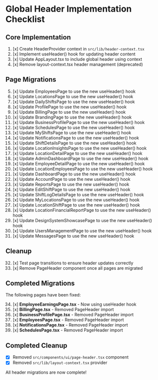 # Global Header Implementation Checklist

## Core Implementation

1. [x] Create HeaderProvider context in `src/lib/header-context.tsx`
2. [x] Implement useHeader() hook for updating header content
3. [x] Update AppLayout.tsx to include global header using context
4. [x] Remove layout-context.tsx header management (deprecated)

## Page Migrations

5. [x] Update EmployeesPage to use the new useHeader() hook
6. [x] Update LocationsPage to use the new useHeader() hook
7. [x] Update DailyShiftsPage to use the new useHeader() hook
8. [x] Update ProfilePage to use the new useHeader() hook
9. [x] Update BillingPage to use the new useHeader() hook
10. [x] Update BrandingPage to use the new useHeader() hook
11. [x] Update BusinessProfilePage to use the new useHeader() hook
12. [x] Update SchedulesPage to use the new useHeader() hook
13. [x] Update MyShiftsPage to use the new useHeader() hook
14. [x] Update NotificationsPage to use the new useHeader() hook
15. [x] Update ShiftDetailsPage to use the new useHeader() hook
16. [x] Update LocationInsightsPage to use the new useHeader() hook
17. [x] Update LocationDetailPage to use the new useHeader() hook
18. [x] Update AdminDashboardPage to use the new useHeader() hook
19. [x] Update EmployeeDetailPage to use the new useHeader() hook
20. [x] Update LocationEmployeesPage to use the new useHeader() hook
21. [x] Update DashboardPage to use the new useHeader() hook
22. [x] Update AccountPage to use the new useHeader() hook
23. [x] Update ReportsPage to use the new useHeader() hook
24. [x] Update EditShiftPage to use the new useHeader() hook
25. [x] Update ShiftLogDetailsPage to use the new useHeader() hook
26. [x] Update MyLocationsPage to use the new useHeader() hook
27. [x] Update LocationShiftPage to use the new useHeader() hook
28. [x] Update LocationFinancialReportPage to use the new useHeader() hook
29. [x] Update DesignSystemShowcasePage to use the new useHeader() hook
30. [x] Update UsersManagementPage to use the new useHeader() hook
31. [x] Update MessagesPage to use the new useHeader() hook

## Cleanup

32. [x] Test page transitions to ensure header updates correctly
33. [x] Remove PageHeader component once all pages are migrated

## Completed Migrations

The following pages have been fixed:

34. [x] **EmployeeEarningsPage.tsx** - Now using useHeader hook
35. [x] **BillingPage.tsx** - Removed PageHeader import
36. [x] **BusinessProfilePage.tsx** - Removed PageHeader import
37. [x] **EmployeesPage.tsx** - Removed PageHeader import
38. [x] **NotificationsPage.tsx** - Removed PageHeader import
39. [x] **SchedulesPage.tsx** - Removed PageHeader import

## Completed Cleanup

- [x] Removed `src/components/ui/page-header.tsx` component
- [x] Removed `src/lib/layout-context.tsx` provider

All header migrations are now complete!
